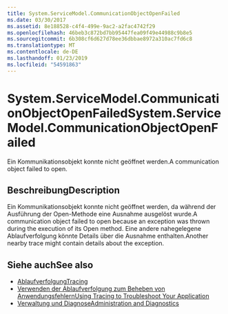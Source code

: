 ```yaml
---
title: System.ServiceModel.CommunicationObjectOpenFailed
ms.date: 03/30/2017
ms.assetid: 8e188528-c4f4-499e-9ac2-a2fac4742f29
ms.openlocfilehash: 46beb3c872bd7bb95447fea09f49e44988c9b8e5
ms.sourcegitcommit: 6b308cf6d627d78ee36dbbae8972a310ac7fd6c8
ms.translationtype: MT
ms.contentlocale: de-DE
ms.lasthandoff: 01/23/2019
ms.locfileid: "54591863"
---
```

# <a name="systemservicemodelcommunicationobjectopenfailed"></a><span data-ttu-id="cd450-102">System.ServiceModel.CommunicationObjectOpenFailed</span><span class="sxs-lookup"><span data-stu-id="cd450-102">System.ServiceModel.CommunicationObjectOpenFailed</span></span>
<span data-ttu-id="cd450-103">Ein Kommunikationsobjekt konnte nicht geöffnet werden.</span><span class="sxs-lookup"><span data-stu-id="cd450-103">A communication object failed to open.</span></span>  
  
## <a name="description"></a><span data-ttu-id="cd450-104">Beschreibung</span><span class="sxs-lookup"><span data-stu-id="cd450-104">Description</span></span>  
 <span data-ttu-id="cd450-105">Ein Kommunikationsobjekt konnte nicht geöffnet werden, da während der Ausführung der Open-Methode eine Ausnahme ausgelöst wurde.</span><span class="sxs-lookup"><span data-stu-id="cd450-105">A communication object failed to open because an exception was thrown during the execution of its Open method.</span></span> <span data-ttu-id="cd450-106">Eine andere nahegelegene Ablaufverfolgung könnte Details über die Ausnahme enthalten.</span><span class="sxs-lookup"><span data-stu-id="cd450-106">Another nearby trace might contain details about the exception.</span></span>  
  
## <a name="see-also"></a><span data-ttu-id="cd450-107">Siehe auch</span><span class="sxs-lookup"><span data-stu-id="cd450-107">See also</span></span>
- [<span data-ttu-id="cd450-108">Ablaufverfolgung</span><span class="sxs-lookup"><span data-stu-id="cd450-108">Tracing</span></span>](../../../../../docs/framework/wcf/diagnostics/tracing/index.md)
- [<span data-ttu-id="cd450-109">Verwenden der Ablaufverfolgung zum Beheben von Anwendungsfehlern</span><span class="sxs-lookup"><span data-stu-id="cd450-109">Using Tracing to Troubleshoot Your Application</span></span>](../../../../../docs/framework/wcf/diagnostics/tracing/using-tracing-to-troubleshoot-your-application.md)
- [<span data-ttu-id="cd450-110">Verwaltung und Diagnose</span><span class="sxs-lookup"><span data-stu-id="cd450-110">Administration and Diagnostics</span></span>](../../../../../docs/framework/wcf/diagnostics/index.md)
